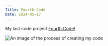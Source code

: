 ```yaml
---
Title: Fourth Code
Date: 2024-05-17
---
```


My last code project
[Fourth Code!](/creativeCoding/fourthCode/index.html)


![An image of the process of creating my code](/creativeCoding/imagess/noiseColour.png)
